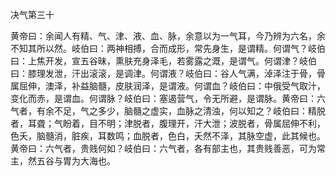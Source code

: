 决气第三十

黄帝曰：余闻人有精、气、津、液、血、脉，余意以为一气耳，今乃辨为六名，余不知其所以然。岐伯曰：两神相搏，合而成形，常先身生，是谓精。何谓气？岐伯曰：上焦开发，宣五谷昧，熏肤充身泽毛，若雾露之溉，是谓气。何谓津？岐伯曰：膝理发泄，汗出滚滚，是调津。何谓液？岐伯曰：谷人气满，淖泽注于骨，骨属屈伸，澳泽，补益脑髓，皮肤润泽，是谓液。何谓血？岐伯曰：中俄受气取汁，变化而赤，是谓血。何谓脉？岐伯曰：塞遏营气，令无所避，是谓脉。黄帝曰：六气者，有余不足，气之多少，脑髓之虚实，血脉之清浊，何以知之？岐伯曰：精脱者，耳聋；气盼着，目不明；津脱者，腹理开，汗大泄；波脱者，骨属屈伸不利，色夭，脑髓消，脏疾，耳数鸣；血脱者，色白，夭然不泽，其脉空虚，此其候也。黄帝曰：六气者，贵贱何如？岐伯曰：六气者，各有部主也，其贵贱善恶，可为常主，然五谷与胃为大海也。


